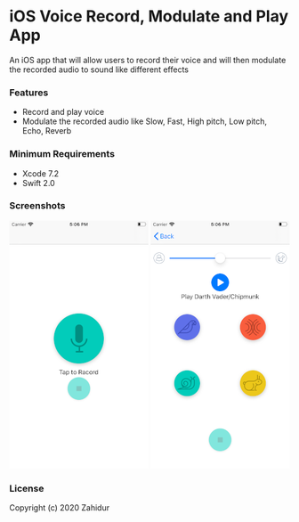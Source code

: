 # iOS Voice Record, Modulate and Play App

An iOS app that will allow users to record their voice and will then modulate the recorded audio to sound like different effects

### Features

- Record and play voice
- Modulate the recorded audio like Slow, Fast, High pitch, Low pitch, Echo, Reverb

### Minimum Requirements

- Xcode 7.2
- Swift 2.0

### Screenshots

![Screenshot](screenshots/1.png)
![Screenshot](screenshots/2.png)

### License

Copyright (c) 2020 Zahidur
